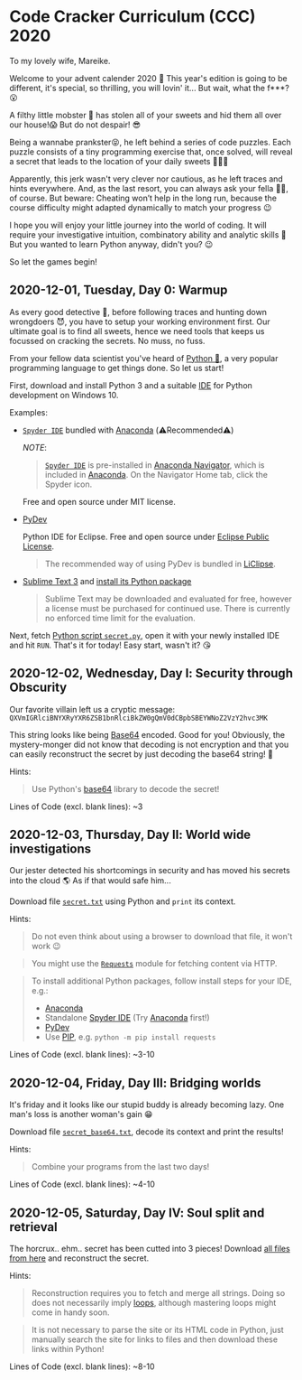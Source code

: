 # Code Cracker Curriculum (CCC) 2020

To my lovely wife, Mareike.

Welcome to your advent calender 2020 🎅
This year's edition is going to be different, it's special, so thrilling, you will lovin' it...
But wait, what the f***? 😮

A filthy little mobster 👻 has stolen all of your sweets and hid them all over our house!😱
But do not despair! 😎

Being a wannabe prankster😝, he left behind a series of code puzzles.
Each puzzle consists of a tiny programming exercise that, once solved,
will reveal a secret that leads to the location of your daily sweets 🍬🍭🍫

Apparently, this jerk wasn't very clever nor cautious, as he left traces and hints everywhere.
And, as the last resort, you can always ask your fella 👨💍, of course.
But beware: Cheating won’t help in the long run, because the course
difficulty might adapted dynamically to match your progress 😉

I hope you will enjoy your little journey into the world of coding.
It will require your investigative intuition, combinatory ability and analytic skills 👮‍
But you wanted to learn Python anyway, didn't you? 😉

So let the games begin!

## 2020-12-01, Tuesday, Day 0: Warmup

As every good detective 👮‍, before following traces and hunting down wrongdoers 😈,
you have to setup your working environment first. Our ultimate goal is to find all sweets,
hence we need tools that keeps us focussed on cracking the secrets. No muss, no fuss.

From your fellow data scientist you've heard of [Python 🐍](https://www.manning.com/books/get-programming),
a very popular programming language to get things done.
So let us start!

First, download and install Python 3 and a suitable [IDE](https://wiki.python.org/moin/IntegratedDevelopmentEnvironments)
for Python development on Windows 10.

Examples:
* [`Spyder IDE`](https://docs.anaconda.com/anaconda/user-guide/tasks/integration/spyder/)
  bundled with [Anaconda](https://www.anaconda.com/products/individual) (⚠️Recommended⚠️)

  *NOTE*:
  > [`Spyder IDE`](https://www.spyder-ide.org/) is pre-installed in
  > [Anaconda Navigator](https://docs.anaconda.com/anaconda/navigator/),
  > which is included in [Anaconda](https://www.anaconda.com/products/individual).
  > On the Navigator Home tab, click the Spyder icon.

  Free and open source under MIT license.

* [PyDev](https://www.pydev.org/)

  Python IDE for Eclipse.
  Free and open source under [Eclipse Public License](https://www.eclipse.org/legal/epl-v10.html).

  > The recommended way of using PyDev is bundled in [LiClipse](http://www.liclipse.com/).

* [Sublime Text 3](https://www.sublimetext.com/3) and
  [install its Python package](https://howtodoinjava.com/python/python-basics/install-python-sublime-editor/)

  > Sublime Text may be downloaded and evaluated for free, however a license
  > must be purchased for continued use. There is currently no enforced time
  > limit for the evaluation.

Next, fetch [Python script `secret.py`](https://berrendorf.inf.h-brs.de/~jmeng2m/ccc2020/day01/secret.py),
open it with your newly installed IDE and hit `RUN`.
That's it for today! Easy start, wasn't it? 😘

## 2020-12-02, Wednesday, Day Ⅰ: Security through Obscurity

Our favorite villain left us a cryptic message: `QXVmIGRlciBNYXRyYXR6ZSB1bnRlciBkZW0gQmV0dCBpbSBEYWNoZ2VzY2hvc3MK`

This string looks like being [Base64](https://www.geeksforgeeks.org/base64-b64encode-in-python/) encoded.
Good for you! Obviously, the mystery-monger did not know that decoding is not encryption and that you
can easily reconstruct the secret by just decoding the base64 string! 🐧

Hints:
> Use Python's [base64](https://docs.python.org/3/library/base64.html) library to decode the secret!

Lines of Code (excl. blank lines): ~3

## 2020-12-03, Thursday, Day Ⅱ: World wide investigations

Our jester detected his shortcomings in security and has moved his secrets into the cloud 🌎
As if that would safe him...

Download file [`secret.txt`](https://berrendorf.inf.h-brs.de/~jmeng2m/ccc2020/day03/secret.txt) using Python
and `print` its context.

Hints:
> Do not even think about using a browser to download that file, it won't work 😉

> You might use the [`Requests`](https://requests.readthedocs.io/en/master/) module for fetching content via HTTP.

> To install additional Python packages, follow install steps for your IDE, e.g.:
> * [Anaconda](https://docs.anaconda.com/anaconda/user-guide/tasks/install-packages/)
> * Standalone [Spyder IDE](https://miamioh.instructure.com/courses/38817/pages/downloading-and-installing-packages)
    (Try [Anaconda](https://docs.anaconda.com/anaconda/user-guide/tasks/install-packages/) first!)
> * [PyDev](https://www.planetofbits.com/python/how-to-install-a-python-package-in-eclipse/)
> * Use [PIP](https://matthewhorne.me/how-to-install-python-and-pip-on-windows-10/), e.g.
    `python -m pip install requests`

Lines of Code (excl. blank lines): ~3-10

## 2020-12-04, Friday, Day Ⅲ: Bridging worlds

It's friday and it looks like our stupid buddy is already becoming lazy. One man's loss is another woman's gain 😁

Download file [`secret_base64.txt`](https://berrendorf.inf.h-brs.de/~jmeng2m/ccc2020/day04/secret_base64.txt),
decode its context and print the results!

Hints:
> Combine your programs from the last two days!

Lines of Code (excl. blank lines): ~4-10

## 2020-12-05, Saturday, Day Ⅳ: Soul split and retrieval

The horcrux.. ehm.. secret has been cutted into 3 pieces!
Download [all files from here](https://berrendorf.inf.h-brs.de/~jmeng2m/ccc2020/day05/) and reconstruct the secret.

Hints:
> Reconstruction requires you to fetch and merge all strings. Doing so does not necessarily imply
> [loops](https://www.learnpython.org/en/Loops), although mastering loops might come in handy soon.

> It is not necessary to parse the site or its HTML code in Python, just manually
> search the site for links to files and then download these links within Python!

Lines of Code (excl. blank lines): ~8-10
